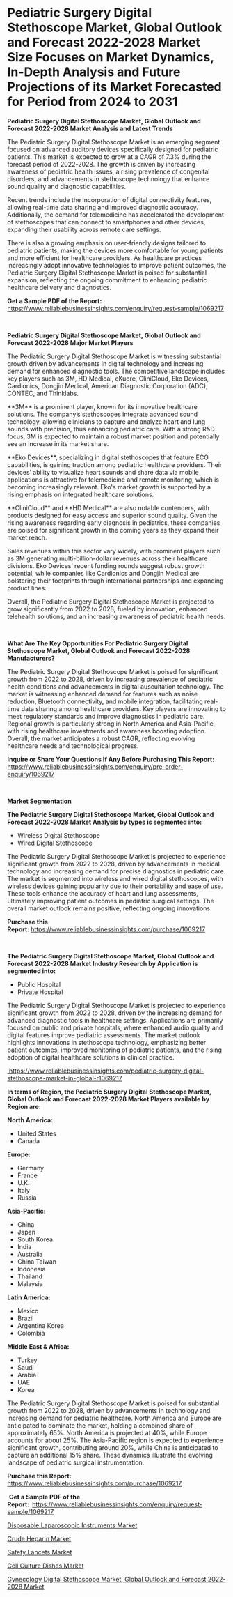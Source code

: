 <p><h1>Pediatric Surgery Digital Stethoscope Market, Global Outlook and Forecast 2022-2028 Market Size Focuses on Market Dynamics, In-Depth Analysis and Future Projections of its Market Forecasted for Period from 2024 to 2031</h1></p><p><strong>Pediatric Surgery Digital Stethoscope Market, Global Outlook and Forecast 2022-2028 Market Analysis and Latest Trends</strong></p>
<p><p>The Pediatric Surgery Digital Stethoscope Market is an emerging segment focused on advanced auditory devices specifically designed for pediatric patients. This market is expected to grow at a CAGR of 7.3% during the forecast period of 2022-2028. The growth is driven by increasing awareness of pediatric health issues, a rising prevalence of congenital disorders, and advancements in stethoscope technology that enhance sound quality and diagnostic capabilities. </p><p>Recent trends include the incorporation of digital connectivity features, allowing real-time data sharing and improved diagnostic accuracy. Additionally, the demand for telemedicine has accelerated the development of stethoscopes that can connect to smartphones and other devices, expanding their usability across remote care settings. </p><p>There is also a growing emphasis on user-friendly designs tailored to pediatric patients, making the devices more comfortable for young patients and more efficient for healthcare providers. As healthcare practices increasingly adopt innovative technologies to improve patient outcomes, the Pediatric Surgery Digital Stethoscope Market is poised for substantial expansion, reflecting the ongoing commitment to enhancing pediatric healthcare delivery and diagnostics.</p></p>
<p><strong>Get a Sample PDF of the Report:&nbsp;</strong> <a href="https://www.reliablebusinessinsights.com/enquiry/request-sample/1069217">https://www.reliablebusinessinsights.com/enquiry/request-sample/1069217</a></p>
<p>&nbsp;</p>
<p><strong>Pediatric Surgery Digital Stethoscope Market, Global Outlook and Forecast 2022-2028 Major Market Players</strong></p>
<p><p>The Pediatric Surgery Digital Stethoscope Market is witnessing substantial growth driven by advancements in digital technology and increasing demand for enhanced diagnostic tools. The competitive landscape includes key players such as 3M, HD Medical, eKuore, CliniCloud, Eko Devices, Cardionics, Dongjin Medical, American Diagnostic Corporation (ADC), CONTEC, and Thinklabs.</p><p>**3M** is a prominent player, known for its innovative healthcare solutions. The company’s stethoscopes integrate advanced sound technology, allowing clinicians to capture and analyze heart and lung sounds with precision, thus enhancing pediatric care. With a strong R&D focus, 3M is expected to maintain a robust market position and potentially see an increase in its market share.</p><p>**Eko Devices**, specializing in digital stethoscopes that feature ECG capabilities, is gaining traction among pediatric healthcare providers. Their devices’ ability to visualize heart sounds and share data via mobile applications is attractive for telemedicine and remote monitoring, which is becoming increasingly relevant. Eko's market growth is supported by a rising emphasis on integrated healthcare solutions.</p><p>**CliniCloud** and **HD Medical** are also notable contenders, with products designed for easy access and superior sound quality. Given the rising awareness regarding early diagnosis in pediatrics, these companies are poised for significant growth in the coming years as they expand their market reach.</p><p>Sales revenues within this sector vary widely, with prominent players such as 3M generating multi-billion-dollar revenues across their healthcare divisions. Eko Devices’ recent funding rounds suggest robust growth potential, while companies like Cardionics and Dongjin Medical are bolstering their footprints through international partnerships and expanding product lines.</p><p>Overall, the Pediatric Surgery Digital Stethoscope Market is projected to grow significantly from 2022 to 2028, fueled by innovation, enhanced telehealth solutions, and an increasing awareness of pediatric health needs.</p></p>
<p>&nbsp;</p>
<p><strong>What Are The Key Opportunities For Pediatric Surgery Digital Stethoscope Market, Global Outlook and Forecast 2022-2028 Manufacturers?</strong></p>
<p><p>The Pediatric Surgery Digital Stethoscope Market is poised for significant growth from 2022 to 2028, driven by increasing prevalence of pediatric health conditions and advancements in digital auscultation technology. The market is witnessing enhanced demand for features such as noise reduction, Bluetooth connectivity, and mobile integration, facilitating real-time data sharing among healthcare providers. Key players are innovating to meet regulatory standards and improve diagnostics in pediatric care. Regional growth is particularly strong in North America and Asia-Pacific, with rising healthcare investments and awareness boosting adoption. Overall, the market anticipates a robust CAGR, reflecting evolving healthcare needs and technological progress.</p></p>
<p><strong>Inquire or Share Your Questions If Any Before Purchasing This Report:</strong> <a href="https://www.reliablebusinessinsights.com/enquiry/pre-order-enquiry/1069217">https://www.reliablebusinessinsights.com/enquiry/pre-order-enquiry/1069217</a></p>
<p>&nbsp;</p>
<p><strong>Market Segmentation</strong></p>
<p><strong>The Pediatric Surgery Digital Stethoscope Market, Global Outlook and Forecast 2022-2028 Market Analysis by types is segmented into:</strong></p>
<p><ul><li>Wireless Digital Stethoscope</li><li>Wired Digital Stethoscope</li></ul></p>
<p><p>The Pediatric Surgery Digital Stethoscope Market is projected to experience significant growth from 2022 to 2028, driven by advancements in medical technology and increasing demand for precise diagnostics in pediatric care. The market is segmented into wireless and wired digital stethoscopes, with wireless devices gaining popularity due to their portability and ease of use. These tools enhance the accuracy of heart and lung assessments, ultimately improving patient outcomes in pediatric surgical settings. The overall market outlook remains positive, reflecting ongoing innovations.</p></p>
<p><strong>Purchase this Report:&nbsp;</strong><a href="https://www.reliablebusinessinsights.com/purchase/1069217">https://www.reliablebusinessinsights.com/purchase/1069217</a></p>
<p>&nbsp;</p>
<p><strong>The Pediatric Surgery Digital Stethoscope Market, Global Outlook and Forecast 2022-2028 Market Industry Research by Application is segmented into:</strong></p>
<p><ul><li>Public Hospital</li><li>Private Hospital</li></ul></p>
<p><p>The Pediatric Surgery Digital Stethoscope Market is projected to experience significant growth from 2022 to 2028, driven by the increasing demand for advanced diagnostic tools in healthcare settings. Applications are primarily focused on public and private hospitals, where enhanced audio quality and digital features improve pediatric assessments. The market outlook highlights innovations in stethoscope technology, emphasizing better patient outcomes, improved monitoring of pediatric patients, and the rising adoption of digital healthcare solutions in clinical practice.</p></p>
<p><a href="https://www.reliablebusinessinsights.com/pediatric-surgery-digital-stethoscope-market-in-global-r1069217">&nbsp;https://www.reliablebusinessinsights.com/pediatric-surgery-digital-stethoscope-market-in-global-r1069217</a></p>
<p><strong>In terms of Region, the Pediatric Surgery Digital Stethoscope Market, Global Outlook and Forecast 2022-2028 Market Players available by Region are:</strong></p>
<p>
    <p> <strong> North America: </strong>
        <ul>
            <li>United States</li>
            <li>Canada</li>
        </ul>
        </p> 
    <p> <strong> Europe: </strong>
        <ul>
            <li>Germany</li>
            <li>France</li>
            <li>U.K.</li>
            <li>Italy</li>
            <li>Russia</li>
        </ul>
        </p> 
    <p> <strong> Asia-Pacific: </strong>
        <ul>
            <li>China</li>
            <li>Japan</li>
            <li>South Korea</li>
            <li>India</li>
            <li>Australia</li>
            <li>China Taiwan</li>
            <li>Indonesia</li>
            <li>Thailand</li>
            <li>Malaysia</li>
        </ul>
        </p> 
    <p> <strong> Latin America: </strong>
        <ul>
            <li>Mexico</li>
            <li>Brazil</li>
            <li>Argentina Korea</li>
            <li>Colombia</li>
        </ul>
        </p> 
    <p> <strong> Middle East & Africa: </strong>
        <ul>
            <li>Turkey</li>
            <li>Saudi</li>
            <li>Arabia</li>
            <li>UAE</li>
            <li>Korea</li>
        </ul>
    </p>
    </p>
<p><p>The Pediatric Surgery Digital Stethoscope Market is poised for substantial growth from 2022 to 2028, driven by advancements in technology and increasing demand for pediatric healthcare. North America and Europe are anticipated to dominate the market, holding a combined share of approximately 65%. North America is projected at 40%, while Europe accounts for about 25%. The Asia-Pacific region is expected to experience significant growth, contributing around 20%, while China is anticipated to capture an additional 15% share. These dynamics illustrate the evolving landscape of pediatric surgical instrumentation.</p></p>
<p><strong>Purchase this Report: </strong><a href="https://www.reliablebusinessinsights.com/purchase/1069217">https://www.reliablebusinessinsights.com/purchase/1069217</a></p>
<p>&nbsp;<strong>Get a Sample PDF of the Report:&nbsp;&nbsp;</strong><a href="https://www.reliablebusinessinsights.com/enquiry/request-sample/1069217">https://www.reliablebusinessinsights.com/enquiry/request-sample/1069217</a></p>
<p><strong></strong></p>
<p><p><a href="https://www.linkedin.com/pulse/disposable-laparoscopic-instruments-market-global-regional-cfuke?trackingId=xouLhpI%2BRMmrwYpPCCXLTg%3D%3D">Disposable Laparoscopic Instruments Market</a></p><p><a href="https://www.linkedin.com/pulse/global-crude-heparin-market-status-2024-2031-forecast-fjpge?trackingId=JBiAL4ayRAWiJp8a9cluyA%3D%3D">Crude Heparin Market</a></p><p><a href="https://www.linkedin.com/pulse/market-forecast-global-safety-lancets-trends-impact-analysis-wqnhe?trackingId=paKV4R%2FjSlKCnG8TCYCmMQ%3D%3D">Safety Lancets Market</a></p><p><a href="https://www.linkedin.com/pulse/cell-culture-dishes-market-share-analysis-growth-trends-nqeme?trackingId=b1810vwDRLq9sHjRE4njqw%3D%3D">Cell Culture Dishes Market</a></p><p><a href="https://github.com/wwwkeltoum/Market-Research-Report-List-4/blob/main/gynecology-digital-stethoscope-market-global-outlook-and-forecast-2022-2028-market.md">Gynecology Digital Stethoscope Market, Global Outlook and Forecast 2022-2028 Market</a></p></p>